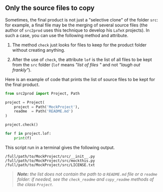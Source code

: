 Only the source files to copy
-----------------------------

Sometimes, the final product is not just a "selective clone" of the folder `src`: for example, a final file may be the merging of several source files (the author of `src2prod` uses this technique to develop his `LaTeX` projects). In such a case, you can use the following method and attribute.

  1. The method `check` just looks for files to keep for the product folder without creating anything.

  1. After the use of `check`, the attribute `lof` is the list of all files to be kept from the `src` folder (`lof` means *"list of files "* and not *"laugh out frankly"*).

Here is an example of code that prints the list of source files to be kept for the final product.

~~~python
from src2prod import Project, Path

project = Project(
    project = Path('MockProject'),
    readme  = Path('README.md')
)

project.check()

for f in project.lof:
    print(f)
~~~

This script run in a terminal gives the following output.

~~~
/full/path/to/MockProject/src/__init__.py
/full/path/to/MockProject/src/mockthis.py
/full/path/to/MockProject/src/LICENSE.txt
~~~


> ***Note:*** *the list does not contain the path to a `README.md` file or a `readme` folder: if needed, see the `check_readme` and `copy_readme` methods of the class `Project`.*

